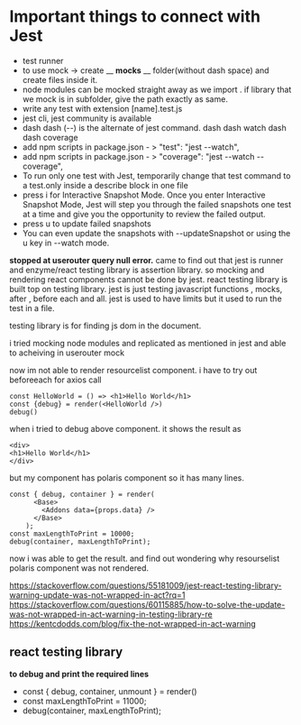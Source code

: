 # Important things to connect with Jest

 - test runner
 - to use mock -> create __ __mocks__ __ folder(without dash space) and create files inside it.
 - node modules can be mocked straight away as we import . if library that we mock is in subfolder, give the path exactly as  same.
 - write any test with extension [name].test.js
 - jest cli, jest community is available 
 - dash dash (--) is the alternate of jest command. dash dash watch dash dash coverage
 - add npm scripts in package.json - > "test": "jest --watch",
 - add npm scripts in package.json - > "coverage": "jest --watch --coverage",
 - To run only one test with Jest, temporarily change that test command to a test.only inside a describe block in one file
 - press i for Interactive Snapshot Mode. Once you enter Interactive Snapshot Mode, Jest will step you through the failed snapshots one test at a time and give you the opportunity to review the failed output.
 - press u to update failed snapshots
 - You can even update the snapshots with --updateSnapshot or using the u key in --watch mode.
 
**stopped at userouter query null error.**
came to find out that jest is runner and enzyme/react testing library is assertion library. so mocking and rendering react components cannot be done by jest. react testing library is built top on testing library. jest is just testing javascript functions , mocks, after , before each and all.
jest is used to have limits but it used to run the test in a file.

testing library is for finding js dom in the document.

i tried mocking node modules and replicated as mentioned in jest and able to acheiving in userouter mock

now im not able to render resourcelist component. i have to try out beforeeach for axios call



    const HelloWorld = () => <h1>Hello World</h1>
    const {debug} = render(<HelloWorld />)
    debug()

when i tried to debug above component. it shows the result as 

    <div>
    <h1>Hello World</h1>
    </div>

but my component has polaris component so it has many lines.

    const { debug, container } = render(
          <Base>
            <Addons data={props.data} />
          </Base>
        );
    const maxLengthToPrint = 10000;
    debug(container, maxLengthToPrint);

now i was able to get the result. and find out wondering why resourselist polaris component was not rendered.



https://stackoverflow.com/questions/55181009/jest-react-testing-library-warning-update-was-not-wrapped-in-act?rq=1
https://stackoverflow.com/questions/60115885/how-to-solve-the-update-was-not-wrapped-in-act-warning-in-testing-library-re
https://kentcdodds.com/blog/fix-the-not-wrapped-in-act-warning

## react testing library

**to debug and print the required lines**
 - const { debug, container, unmount } =  render()
 - const  maxLengthToPrint  =  11000;
 - debug(container, maxLengthToPrint);
